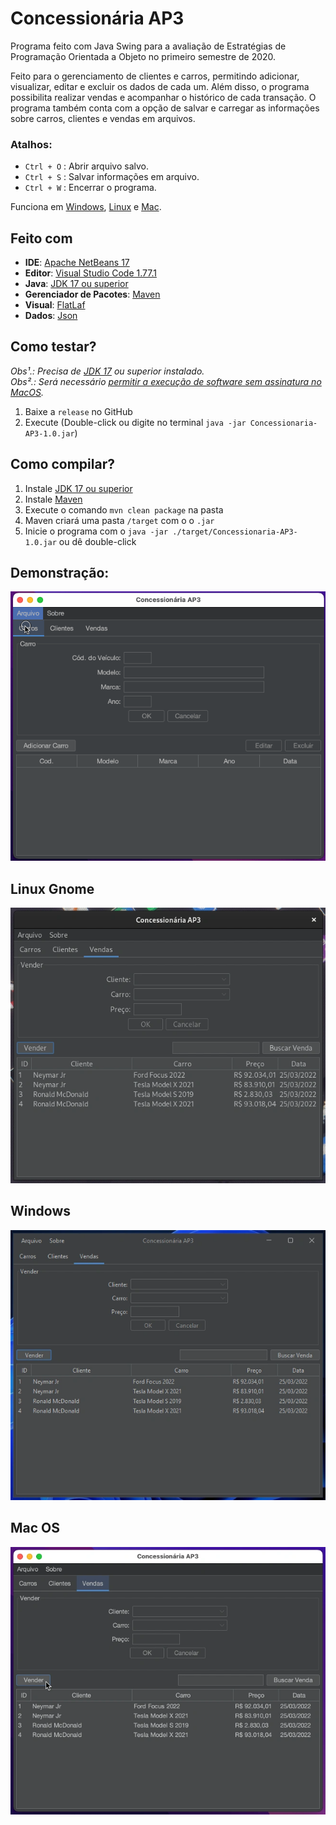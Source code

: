 # Concessionária AP3

Programa feito com Java Swing para a avaliação de Estratégias de Programação Orientada a Objeto no primeiro semestre de 2020.

Feito para o gerenciamento de clientes e carros, permitindo adicionar, visualizar, editar e excluir os dados de cada um. Além disso, o programa possibilita realizar vendas e acompanhar o histórico de cada transação. O programa também conta com a opção de salvar e carregar as informações sobre carros, clientes e vendas em arquivos.

### Atalhos:
- `Ctrl + O` : Abrir arquivo salvo.
- `Ctrl + S` : Salvar informações em arquivo.
- `Ctrl + W` : Encerrar o programa.

Funciona em [Windows](#windows), [Linux](#linux-gnome) e [Mac](#mac-os).

## Feito com
* **IDE**: [Apache NetBeans 17](https://netbeans.apache.org/download/nb17/ "IDE para desenvolvimento de aplicações Java")
* **Editor**: [Visual Studio Code 1.77.1](https://code.visualstudio.com/download "Editor de código simplificado com suporte para operações de desenvolvimento como depuração, execução de tarefas e controle de versão")
* **Java**: [JDK 17 ou superior](https://www.oracle.com/java/technologies/downloads/#java17 "Java Development Kit - Ambiente de desenvolvimento para construção de aplicativos e componentes usando o Java")
* **Gerenciador de Pacotes**: [Maven](https://maven.apache.org/download.cgi "Ferramenta de gerenciamento de projetos de software")
* **Visual**: [FlatLaf](https://github.com/JFormDesigner/FlatLaf "Aparência multiplataforma para aplicações Java Swing desktop")
* **Dados**: [Json](https://mvnrepository.com/artifact/org.json/json "JavaScript Object Notation")

## Como testar?
_Obs¹.: Precisa de [JDK 17](https://oracle.com/java/technologies/downloads/ "Java Development Kit") ou superior instalado._<br>
_Obs².: Será necessário [permitir a execução de software sem assinatura no MacOS](https://support.apple.com/guide/mac-help/open-a-mac-app-from-an-unidentified-developer-mh40616/mac)._
1. Baixe a `release` no GitHub
2. Execute (Double-click ou digite no terminal `java -jar Concessionaria-AP3-1.0.jar`)

## Como compilar?
1. Instale [JDK 17 ou superior](https://www.oracle.com/java/technologies/downloads/#java17 "Java Development Kit - Ambiente de desenvolvimento para construção de aplicativos e componentes usando o Java")
2. Instale [Maven](https://maven.apache.org/download.cgi "Ferramenta de gerenciamento de projetos de software")
3. Execute o comando `mvn clean package` na pasta
4. Maven criará uma pasta `/target` com o o `.jar`
5. Inicie o programa com o `java -jar ./target/Concessionaria-AP3-1.0.jar` ou dê double-click

## Demonstração:
![Gif de demonstração no UNIX-Like](/img/app-demo.gif)

## Linux Gnome
![Tela vendas no Linux Gnome](/img/gnome-print.webp)
## Windows
![Tela vendas no Windows](/img/win-print.webp)
## Mac OS
![Tela vendas no macOS](/img/osx-print.webp)